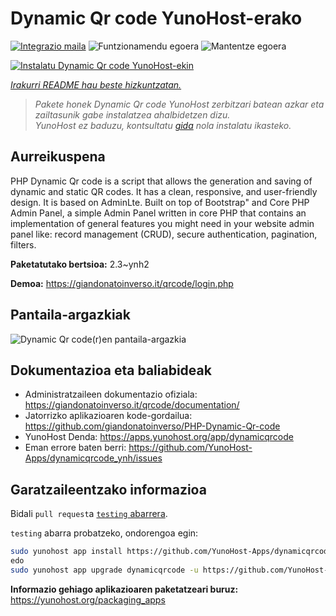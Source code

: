 <!--
Ohart ongi: README hau automatikoki sortu da <https://github.com/YunoHost/apps/tree/master/tools/readme_generator>ri esker
EZ editatu eskuz.
-->

# Dynamic Qr code YunoHost-erako

[![Integrazio maila](https://apps.yunohost.org/badge/integration/dynamicqrcode)](https://ci-apps.yunohost.org/ci/apps/dynamicqrcode/)
![Funtzionamendu egoera](https://apps.yunohost.org/badge/state/dynamicqrcode)
![Mantentze egoera](https://apps.yunohost.org/badge/maintained/dynamicqrcode)

[![Instalatu Dynamic Qr code YunoHost-ekin](https://install-app.yunohost.org/install-with-yunohost.svg)](https://install-app.yunohost.org/?app=dynamicqrcode)

*[Irakurri README hau beste hizkuntzatan.](./ALL_README.md)*

> *Pakete honek Dynamic Qr code YunoHost zerbitzari batean azkar eta zailtasunik gabe instalatzea ahalbidetzen dizu.*  
> *YunoHost ez baduzu, kontsultatu [gida](https://yunohost.org/install) nola instalatu ikasteko.*

## Aurreikuspena

PHP Dynamic Qr code is a script that allows the generation and saving of dynamic and static QR codes. It has a clean, responsive, and user-friendly design. It is based on AdminLte. Built on top of Bootstrap" and Core PHP Admin Panel, a simple Admin Panel written in core PHP that contains an implementation of general features you might need in your website admin panel like: record management (CRUD), secure authentication, pagination, filters.

**Paketatutako bertsioa:** 2.3~ynh2

**Demoa:** <https://giandonatoinverso.it/qrcode/login.php>

## Pantaila-argazkiak

![Dynamic Qr code(r)en pantaila-argazkia](./doc/screenshots/screenshot.png)

## Dokumentazioa eta baliabideak

- Administratzaileen dokumentazio ofiziala: <https://giandonatoinverso.it/qrcode/documentation/>
- Jatorrizko aplikazioaren kode-gordailua: <https://github.com/giandonatoinverso/PHP-Dynamic-Qr-code>
- YunoHost Denda: <https://apps.yunohost.org/app/dynamicqrcode>
- Eman errore baten berri: <https://github.com/YunoHost-Apps/dynamicqrcode_ynh/issues>

## Garatzaileentzako informazioa

Bidali `pull request`a [`testing` abarrera](https://github.com/YunoHost-Apps/dynamicqrcode_ynh/tree/testing).

`testing` abarra probatzeko, ondorengoa egin:

```bash
sudo yunohost app install https://github.com/YunoHost-Apps/dynamicqrcode_ynh/tree/testing --debug
edo
sudo yunohost app upgrade dynamicqrcode -u https://github.com/YunoHost-Apps/dynamicqrcode_ynh/tree/testing --debug
```

**Informazio gehiago aplikazioaren paketatzeari buruz:** <https://yunohost.org/packaging_apps>
